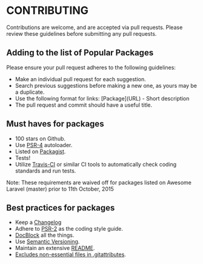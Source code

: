 # CONTRIBUTING

Contributions are welcome, and are accepted via pull requests. Please review these guidelines before submitting any pull requests.

## Adding to the list of Popular Packages

Please ensure your pull request adheres to the following guidelines:

- Make an individual pull request for each suggestion.
- Search previous suggestions before making a new one, as yours may be a duplicate.
- Use the following format for links: \[Package\]\(URL\) - Short description
- The pull request and commit should have a useful title.

## Must haves for packages

- 100 stars on Github.
- Use [PSR-4](http://www.php-fig.org/psr/psr-4/) autoloader.
- Listed on [Packagist](https://packagist.org/).
- Tests!
- Utilize [Travis-CI](https://travis-ci.org/) or similar CI tools to automatically check coding standards and run tests.

Note: These requirements are waived off for packages listed on Awesome Laravel (master) prior to 11th October, 2015

## Best practices for packages

- Keep a [Changelog](http://keepachangelog.com/)
- Adhere to [PSR-2](http://www.php-fig.org/psr/psr-2/) as the coding style guide.
- [DocBlock](http://www.phpdoc.org/docs/latest/references/phpdoc/index.html) all the things.
- Use [Semantic Versioning](http://semver.org/).
- Maintain an extensive [README](https://github.com/thephpleague/skeleton/blob/master/README.md).
- [Excludes non-essential files in .gitattributes](https://www.reddit.com/r/PHP/comments/2jzp6k/i_dont_need_your_tests_in_my_production).
